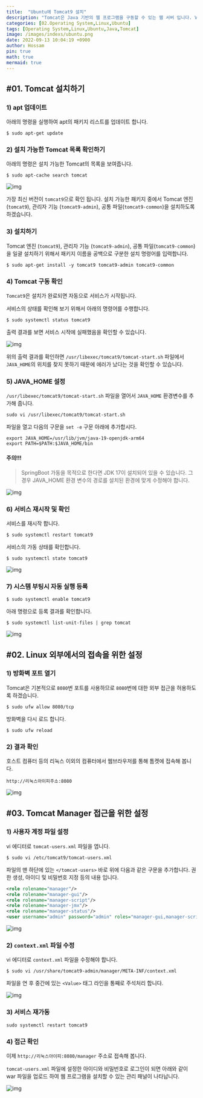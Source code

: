 ```yaml
---
title:  "Ubuntu에 Tomcat9 설치"
description: "Tomcat은 Java 기반의 웹 프로그램을 구동할 수 있는 웹 서버 입니다. Visual Studio Code를 기반으로 Spring 웹 개발 설정을 할 경우 웹 서버가 내장되어 있기 때문에 별도의 설치가 필요 없지만 개발이 완료된 후 실제 서비스를 위해서는 반드시 설치해야 합니다."
categories: [02.Operating System,Linux,Ubuntu]
tags: [Operating System,Linux,Ubuntu,Java,Tomcat]
image: /images/indexs/ubuntu.png
date: 2022-09-13 10:04:19 +0900
author: Hossam
pin: true
math: true
mermaid: true
---
```


## #01. Tomcat 설치하기

### 1) apt 업데이트

아래의 명령을 실행하여 apt의 패키지 리스트를 업데이트 합니다.

```shell
$ sudo apt-get update
```

### 2) 설치 가능한 Tomcat 목록 확인하기

아래의 명령은 설치 가능한 Tomcat의 목록을 보여줍니다.

```shell
$ sudo apt-cache search tomcat
```

![img](/images/2022/0913/tomcat1.png)

가장 최신 버전이 `tomcat9`으로 확인 됩니다. 설치 가능한 패키지 중에서 Tomcat 엔진 (`tomcat9`), 관리자 기능 (`tomcat9-admin`), 공통 파일(`tomcat9-common`)을 설치하도록 하겠습니다.

### 3) 설치하기

Tomcat 엔진 (`tomcat9`), 관리자 기능 (`tomcat9-admin`), 공통 파일(`tomcat9-common`)을 일괄 설치하기 위해서 패키지 이름을 공백으로 구분한 설치 명령어를 입력합니다.

```shell
$ sudo apt-get install -y tomcat9 tomcat9-admin tomcat9-common
```

### 4) Tomcat 구동 확인

`Tomcat9`은 설치가 완료되면 자동으로 서비스가 시작됩니다.

서비스의 상태를 확인해 보기 위해서 아래의 명령어를 수행합니다.

```shell
$ sudo systemctl status tomcat9
```

출력 결과를 보면 서비스 시작에 실패했음을 확인할 수 있습니다.

![img](/images/2022/0913/tomcat2.png)

위의 출력 결과를 확인하면 `/usr/libexec/tomcat9/tomcat-start.sh` 파일에서 `JAVA_HOME`의 위치를 찾지 못하기 때문에 에러가 났다는 것을 확인할 수 있습니다.

### 5) JAVA_HOME 설정

`/usr/libexec/tomcat9/tomcat-start.sh` 파일을 열어서 `JAVA_HOME` 환경변수를 추가해 줍니다.

```shell
sudo vi /usr/libexec/tomcat9/tomcat-start.sh
```

파일을 열고 다음의 구문을 `set -e` 구문 아래에 추가합시다.

```shell
export JAVA_HOME=/usr/lib/jvm/java-19-openjdk-arm64
export PATH=$PATH:$JAVA_HOME/bin
```

#### 주의!!!

> SpringBoot 가동을 목적으로 한다면 JDK 17이 설치되어 있을 수 있습니다. 그 경우 JAVA_HOME 환경 변수의 경로를 설치된 환경에 맞게 수정해야 합니다.


![img](/images/2022/0913/tomcat3.png)


### 6) 서비스 재시작 및 확인

서비스를 재시작 합니다.

```shell
$ sudo systemctl restart tomcat9
```

서비스의 가동 상태를 확인합니다.

```shell
$ sudo systemctl state tomcat9
```

![img](/images/2022/0913/tomcat4.png)

### 7) 시스템 부팅시 자동 실행 등록

```shell
$ sudo systemctl enable tomcat9
```

아래 명령으로 등록 결과를 확인합니다.

```shell
$ sudo systemctl list-unit-files | grep tomcat
```

![img](/images/2022/0913/tomcat5.png)


## #02. Linux 외부에서의 접속을 위한 설정

### 1) 방화벽 포트 열기

Tomcat은 기본적으로 `8080`번 포트를 사용하므로 `8080`번에 대한 외부 접근을 허용하도록 하겠습니다.

```shell
$ sudo ufw allow 8080/tcp
```

방화벽을 다시 로드 합니다.

```shell
$ sudo ufw reload
```

### 2) 결과 확인

호스트 컴퓨터 등의 리눅스 이외의 컴퓨터에서 웹브라우저를 통해 톰켓에 접속해 봅니다.

```text
http://리눅스아이피주소:8080
```

![img](/images/2022/0913/tomcat6.png)

## #03. Tomcat Manager 접근을 위한 설정

### 1) 사용자 계정 파일 설정

vi 에디터로 `tomcat-users.xml` 파일을 엽니다.

```shell
$ sudo vi /etc/tomcat9/tomcat-users.xml
```

파일의 맨 하단에 있는 `</tomcat-users>` 바로 위에 다음과 같은 구문을 추가합니다. 권한 생성, 아이디 및 비밀번호 지정 등의 내용 입니다.

```xml
<role rolename="manager"/>
<role rolename="manager-gui"/>
<role rolename="manager-script"/>
<role rolename="manager-jmx"/>
<role rolename="manager-status"/>
<user username="admin" password="admin" roles="manager-gui,manager-script,manager-jmx,manager-status" />
```

![img](/images/2022/0913/tomcat7.png)

### 2) `context.xml` 파일 수정

vi 에디터로 `context.xml` 파일을 수정해야 합니다.

```shell
$ sudo vi /usr/share/tomcat9-admin/manager/META-INF/context.xml
```

파일을 연 후 중간에 있는 `<Value>` 태그 라인을 통째로 주석처리 합니다.

![img](/images/2022/0913/tomcat8.png)

### 3) 서비스 재가동

```shell
sudo systemctl restart tomcat9
```

### 4) 접근 확인

이제 `http://리눅스아이피:8080/manager` 주소로 접속해 봅니다.

`tomcat-users.xml` 파일에 설정한 아이디와 비밀번호로 로그인이 되면 아래와 같이 war 파일을 업로드 하여 웹 프로그램을 설치할 수 있는 관리 패널이 나타납니다.

![img](/images/2022/0913/tomcat9.png)
